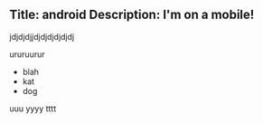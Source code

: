 Title: android
Description: I'm on a mobile!
---
jdjdjdjjdjdjdjdjdjdj

ururuurur

* blah
* kat
* dog

uuu yyyy tttt


